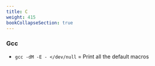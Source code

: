 ```yaml
---
title: C
weight: 415
bookCollapseSection: true
---
```


### Gcc

* `gcc -dM -E - </dev/null` = Print all the default macros
